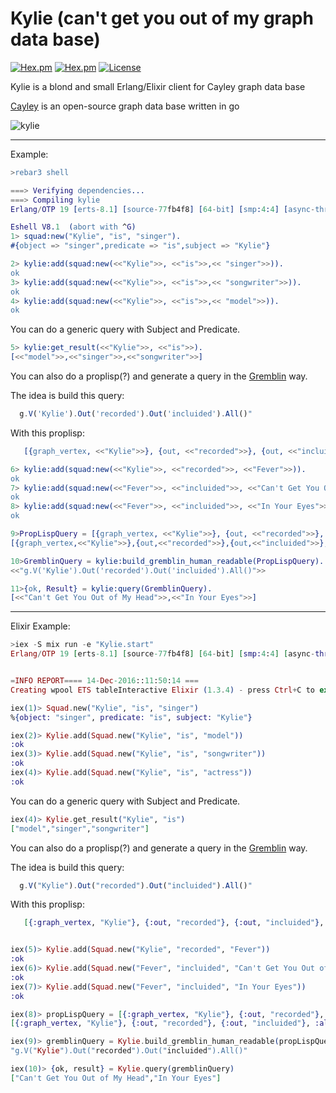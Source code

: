 # Kylie (can't get you out of my graph data base)
[![Hex.pm](https://img.shields.io/hexpm/v/kylie.svg?style=flat-square)](https://hex.pm/packages/kylie)
[![Hex.pm](https://img.shields.io/hexpm/dt/kylie.svg?style=flat-square)](https://hex.pm/packages/kylie)
[![License](http://img.shields.io/hexpm/l/kylie.svg?style=flat)](https://hex.pm/packages/kylie)

Kylie is a blond and small Erlang/Elixir client for Cayley graph data base

 [Cayley](https://github.com/cayleygraph/cayley/) is an open-source graph data base written in go

![kylie](https://cloud.githubusercontent.com/assets/6124495/18232603/3f1f34fa-72a9-11e6-8b52-4a2731a4be7c.gif)

---------
Example:
```erlang
>rebar3 shell

===> Verifying dependencies...
===> Compiling kylie
Erlang/OTP 19 [erts-8.1] [source-77fb4f8] [64-bit] [smp:4:4] [async-threads:0] [kernel-poll:false]

Eshell V8.1  (abort with ^G)
1> squad:new("Kylie", "is", "singer").
#{object => "singer",predicate => "is",subject => "Kylie"}

2> kylie:add(squad:new(<<"Kylie">>, <<"is">>,<< "singer">>)).
ok
3> kylie:add(squad:new(<<"Kylie">>, <<"is">>,<< "songwriter">>)).
ok
4> kylie:add(squad:new(<<"Kylie">>, <<"is">>,<< "model">>)).
ok

```

You can do a generic query with Subject and Predicate.
```erlang
5> kylie:get_result(<<"Kylie">>, <<"is">>).
[<<"model">>,<<"singer">>,<<"songwriter">>]
```


You can also do a proplisp(?) and generate a query in the [Gremblin](http://gremlindocs.spmallette.documentup.com/) way.

The idea is build this query: 
```javascript
  g.V('Kylie').Out('recorded').Out('incluided').All()"
```
With this proplisp:
```erlang
   [{graph_vertex, <<"Kylie">>}, {out, <<"recorded">>}, {out, <<"incluided">>}, all]
```

```erlang
6> kylie:add(squad:new(<<"Kylie">>, <<"recorded">>, <<"Fever">>)).
ok
7> kylie:add(squad:new(<<"Fever">>, <<"incluided">>, <<"Can't Get You Out of My Head">>)).
ok
8> kylie:add(squad:new(<<"Fever">>, <<"incluided">>, <<"In Your Eyes">>)),
ok

9>PropLispQuery = [{graph_vertex, <<"Kylie">>}, {out, <<"recorded">>}, {out, <<"incluided">>}, all].
[{graph_vertex,<<"Kylie">>},{out,<<"recorded">>},{out,<<"incluided">>},all]

10>GremblinQuery = kylie:build_gremblin_human_readable(PropLispQuery).
<<"g.V('Kylie').Out('recorded').Out('incluided').All()">>

11>{ok, Result} = kylie:query(GremblinQuery).
[<<"Can't Get You Out of My Head">>,<<"In Your Eyes">>]
```

---------
Elixir Example:
```elixir
>iex -S mix run -e "Kylie.start"
Erlang/OTP 19 [erts-8.1] [source-77fb4f8] [64-bit] [smp:4:4] [async-threads:10] [kernel-poll:false]


=INFO REPORT==== 14-Dec-2016::11:50:14 ===
Creating wpool ETS tableInteractive Elixir (1.3.4) - press Ctrl+C to exit (type h() ENTER for help)

iex(1)> Squad.new("Kylie", "is", "singer")
%{object: "singer", predicate: "is", subject: "Kylie"}

iex(2)> Kylie.add(Squad.new("Kylie", "is", "model"))
:ok
iex(3)> Kylie.add(Squad.new("Kylie", "is", "songwriter"))
:ok
iex(4)> Kylie.add(Squad.new("Kylie", "is", "actress"))
:ok

```

You can do a generic query with Subject and Predicate.
```elixir
iex(4)> Kylie.get_result("Kylie", "is")
["model","singer","songwriter"]
```


You can also do a proplisp(?) and generate a query in the [Gremblin](http://gremlindocs.spmallette.documentup.com/) way.

The idea is build this query: 
```javascript
  g.V("Kylie").Out("recorded").Out("incluided").All()"
```
With this proplisp:
```elixir
   [{:graph_vertex, "Kylie"}, {:out, "recorded"}, {:out, "incluided"}, :all]
```

```elixir

iex(5)> Kylie.add(Squad.new("Kylie", "recorded", "Fever"))
:ok
iex(6)> Kylie.add(Squad.new("Fever", "incluided", "Can't Get You Out of My Head"))
:ok
iex(7)> Kylie.add(Squad.new("Fever", "incluided", "In Your Eyes"))
:ok

iex(8)> propLispQuery = [{:graph_vertex, "Kylie"}, {:out, "recorded"}, {:out, "incluided"}, :all]
[{:graph_vertex, "Kylie"}, {:out, "recorded"}, {:out, "incluided"}, :all]

iex(9)> gremblinQuery = Kylie.build_gremblin_human_readable(propLispQuery)
"g.V("Kylie").Out("recorded").Out("incluided").All()"

iex(10)> {ok, result} = Kylie.query(gremblinQuery)
["Can't Get You Out of My Head","In Your Eyes"]

```